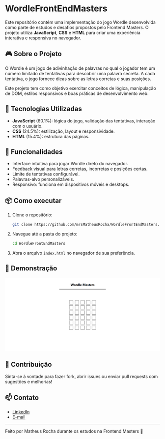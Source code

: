 # WordleFrontEndMasters

Este repositório contém uma implementação do jogo Wordle desenvolvida como parte de estudos e desafios propostos pelo Frontend Masters. O projeto utiliza **JavaScript**, **CSS** e **HTML** para criar uma experiência interativa e responsiva no navegador.

## 🎮 Sobre o Projeto

O Wordle é um jogo de adivinhação de palavras no qual o jogador tem um número limitado de tentativas para descobrir uma palavra secreta. A cada tentativa, o jogo fornece dicas sobre as letras corretas e suas posições.

Este projeto tem como objetivo exercitar conceitos de lógica, manipulação de DOM, estilos responsivos e boas práticas de desenvolvimento web.

## 🚀 Tecnologias Utilizadas

- **JavaScript** (60.1%): lógica do jogo, validação das tentativas, interação com o usuário.
- **CSS** (24.5%): estilização, layout e responsividade.
- **HTML** (15.4%): estrutura das páginas.

## 🧩 Funcionalidades

- Interface intuitiva para jogar Wordle direto do navegador.
- Feedback visual para letras corretas, incorretas e posições certas.
- Limite de tentativas configurável.
- Palavras-alvo personalizáveis.
- Responsivo: funciona em dispositivos móveis e desktops.

## 📦 Como executar

1. Clone o repositório:
   ```bash
   git clone https://github.com/mrsMatheusRocha/WordleFrontEndMasters.git
   ```
2. Navegue até a pasta do projeto:
   ```bash
   cd WordleFrontEndMasters
   ```
3. Abra o arquivo `index.html` no navegador de sua preferência.

## 📸 Demonstração

![Demonstração do Wordle](https://github.com/mrsMatheusRocha/Portfolio/blob/a1f609b53aea833af28a10da2895839119cdd037/imgs/wordlemasters.png)

## 🤝 Contribuição

Sinta-se à vontade para fazer fork, abrir issues ou enviar pull requests com sugestões e melhorias!

## 📫 Contato

- [LinkedIn](https://www.linkedin.com/in/seu-usuario)
- [E-mail](mailto:seu-email@exemplo.com)

---

Feito por Matheus Rocha durante os estudos na Frontend Masters 🚀
